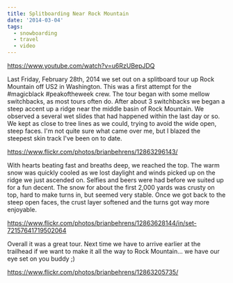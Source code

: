 ```yaml
---
title: Splitboarding Near Rock Mountain
date: '2014-03-04'
tags:
  - snowboarding
  - travel
  - video
---
```


https://www.youtube.com/watch?v=u6RzUBepJDQ

Last Friday, February 28th, 2014 we set out on a splitboard tour up Rock Mountain off US2 in Washington. This was a first attempt for the #magicblack #peakoftheweek crew. The tour began with some mellow switchbacks, as most tours often do. After about 3 switchbacks we began a steep accent up a ridge near the middle basin of Rock Mountain. We observed a several wet slides that had happened within the last day or so. We kept as close to tree lines as we could, trying to avoid the wide open, steep faces. I'm not quite sure what came over me, but I blazed the steepest skin track I've been on to date.

https://www.flickr.com/photos/brianbehrens/12863296143/

With hearts beating fast and breaths deep, we reached the top. The warm snow was quickly cooled as we lost daylight and winds picked up on the ridge we just ascended on. Selfies and beers were had before we suited up for a fun decent. The snow for about the first 2,000 yards was crusty on top, hard to make turns in, but seemed very stable. Once we got back to the steep open faces, the crust layer softened and the turns got way more enjoyable.

https://www.flickr.com/photos/brianbehrens/12863628144/in/set-72157641719502064

Overall it was a great tour. Next time we have to arrive earlier at the trailhead if we want to make it all the way to Rock Mountain... we have our eye set on you buddy ;)

https://www.flickr.com/photos/brianbehrens/12863205735/
